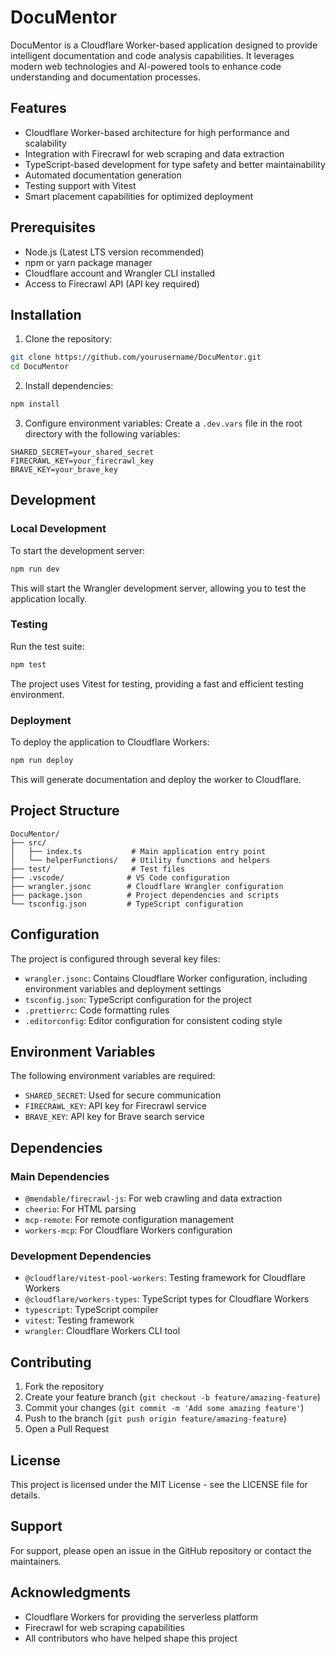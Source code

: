 # DocuMentor

DocuMentor is a Cloudflare Worker-based application designed to provide intelligent documentation and code analysis capabilities. It leverages modern web technologies and AI-powered tools to enhance code understanding and documentation processes.

## Features

- Cloudflare Worker-based architecture for high performance and scalability
- Integration with Firecrawl for web scraping and data extraction
- TypeScript-based development for type safety and better maintainability
- Automated documentation generation
- Testing support with Vitest
- Smart placement capabilities for optimized deployment

## Prerequisites

- Node.js (Latest LTS version recommended)
- npm or yarn package manager
- Cloudflare account and Wrangler CLI installed
- Access to Firecrawl API (API key required)

## Installation

1. Clone the repository:
```bash
git clone https://github.com/yourusername/DocuMentor.git
cd DocuMentor
```

2. Install dependencies:
```bash
npm install
```

3. Configure environment variables:
Create a `.dev.vars` file in the root directory with the following variables:
```
SHARED_SECRET=your_shared_secret
FIRECRAWL_KEY=your_firecrawl_key
BRAVE_KEY=your_brave_key
```

## Development

### Local Development

To start the development server:
```bash
npm run dev
```

This will start the Wrangler development server, allowing you to test the application locally.

### Testing

Run the test suite:
```bash
npm test
```

The project uses Vitest for testing, providing a fast and efficient testing environment.

### Deployment

To deploy the application to Cloudflare Workers:
```bash
npm run deploy
```

This will generate documentation and deploy the worker to Cloudflare.

## Project Structure

```
DocuMentor/
├── src/
│   ├── index.ts           # Main application entry point
│   └── helperFunctions/   # Utility functions and helpers
├── test/                  # Test files
├── .vscode/              # VS Code configuration
├── wrangler.jsonc        # Cloudflare Wrangler configuration
├── package.json          # Project dependencies and scripts
└── tsconfig.json         # TypeScript configuration
```

## Configuration

The project is configured through several key files:

- `wrangler.jsonc`: Contains Cloudflare Worker configuration, including environment variables and deployment settings
- `tsconfig.json`: TypeScript configuration for the project
- `.prettierrc`: Code formatting rules
- `.editorconfig`: Editor configuration for consistent coding style

## Environment Variables

The following environment variables are required:

- `SHARED_SECRET`: Used for secure communication
- `FIRECRAWL_KEY`: API key for Firecrawl service
- `BRAVE_KEY`: API key for Brave search service

## Dependencies

### Main Dependencies
- `@mendable/firecrawl-js`: For web crawling and data extraction
- `cheerio`: For HTML parsing
- `mcp-remote`: For remote configuration management
- `workers-mcp`: For Cloudflare Workers configuration

### Development Dependencies
- `@cloudflare/vitest-pool-workers`: Testing framework for Cloudflare Workers
- `@cloudflare/workers-types`: TypeScript types for Cloudflare Workers
- `typescript`: TypeScript compiler
- `vitest`: Testing framework
- `wrangler`: Cloudflare Workers CLI tool

## Contributing

1. Fork the repository
2. Create your feature branch (`git checkout -b feature/amazing-feature`)
3. Commit your changes (`git commit -m 'Add some amazing feature'`)
4. Push to the branch (`git push origin feature/amazing-feature`)
5. Open a Pull Request

## License

This project is licensed under the MIT License - see the LICENSE file for details.

## Support

For support, please open an issue in the GitHub repository or contact the maintainers.

## Acknowledgments

- Cloudflare Workers for providing the serverless platform
- Firecrawl for web scraping capabilities
- All contributors who have helped shape this project 